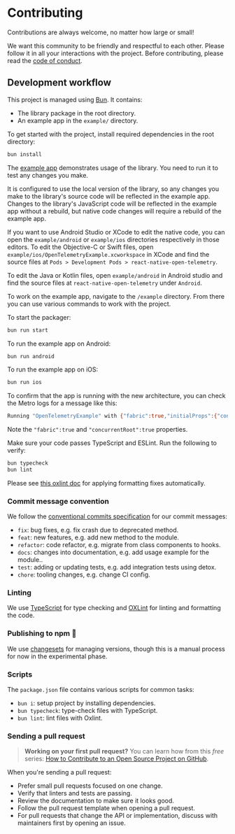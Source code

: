 # Contributing

Contributions are always welcome, no matter how large or small!

We want this community to be friendly and respectful to each other. Please follow it in all your interactions with the project. Before contributing, please read the [code of conduct](./CODE_OF_CONDUCT.md).

## Development workflow

This project is managed using [Bun](https://bun.sh/). It contains:

- The library package in the root directory.
- An example app in the `example/` directory.

To get started with the project, install required dependencies in the root directory:

```sh
bun install
```

The [example app](/example/) demonstrates usage of the library. You need to run it to test any changes you make.

It is configured to use the local version of the library, so any changes you make to the library's source code will be reflected in the example app. Changes to the library's JavaScript code will be reflected in the example app without a rebuild, but native code changes will require a rebuild of the example app.

If you want to use Android Studio or XCode to edit the native code, you can open the `example/android` or `example/ios` directories respectively in those editors. To edit the Objective-C or Swift files, open `example/ios/OpenTelemetryExample.xcworkspace` in XCode and find the source files at `Pods > Development Pods > react-native-open-telemetry`.

To edit the Java or Kotlin files, open `example/android` in Android studio and find the source files at `react-native-open-telemetry` under `Android`.

To work on the example app, navigate to the `/example` directory. From there you can use various commands to work with the project.

To start the packager:

```sh
bun run start
```

To run the example app on Android:

```sh
bun run android
```

To run the example app on iOS:

```sh
bun run ios
```

To confirm that the app is running with the new architecture, you can check the Metro logs for a message like this:

```sh
Running "OpenTelemetryExample" with {"fabric":true,"initialProps":{"concurrentRoot":true},"rootTag":1}
```

Note the `"fabric":true` and `"concurrentRoot":true` properties.

Make sure your code passes TypeScript and ESLint. Run the following to verify:

```sh
bun typecheck
bun lint
```

Please see [this oxlint doc](https://oxc.rs/docs/guide/usage/linter/automatic-fixes.html#automatic-fixes) for applying formatting fixes automatically.

### Commit message convention

We follow the [conventional commits specification](https://www.conventionalcommits.org/en) for our commit messages:

- `fix`: bug fixes, e.g. fix crash due to deprecated method.
- `feat`: new features, e.g. add new method to the module.
- `refactor`: code refactor, e.g. migrate from class components to hooks.
- `docs`: changes into documentation, e.g. add usage example for the module..
- `test`: adding or updating tests, e.g. add integration tests using detox.
- `chore`: tooling changes, e.g. change CI config.

### Linting

We use [TypeScript](https://www.typescriptlang.org/) for type checking and [OXLint](https://oxc.rs/docs/guide/usage/linter.html) for linting and formatting the code.

### Publishing to npm 🚧

We use [changesets](https://github.com/changesets/changesets) for managing versions, though this is a manual process for now in the experimental phase.

### Scripts

The `package.json` file contains various scripts for common tasks:

- `bun i`: setup project by installing dependencies.
- `bun typecheck`: type-check files with TypeScript.
- `bun lint`: lint files with Oxlint.

### Sending a pull request

> **Working on your first pull request?** You can learn how from this _free_ series: [How to Contribute to an Open Source Project on GitHub](https://app.egghead.io/playlists/how-to-contribute-to-an-open-source-project-on-github).

When you're sending a pull request:

- Prefer small pull requests focused on one change.
- Verify that linters and tests are passing.
- Review the documentation to make sure it looks good.
- Follow the pull request template when opening a pull request.
- For pull requests that change the API or implementation, discuss with maintainers first by opening an issue.

